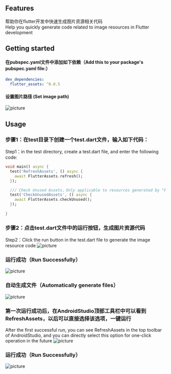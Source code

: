 
## Features

帮助你在flutter开发中快速生成图片资源相关代码    
Help you quickly generate code related to image resources in Flutter development

## Getting started

#### 在pubspec.yaml文件中添加如下依赖（Add this to your package's pubspec.yaml file:）   

```yaml
dev_dependencies:
  flutter_assets: ^0.0.5
```

#### 设置图片路径 (Set image path)   
   
![picture](jp0.png)


## Usage

### 步骤1：在test目录下创建一个test.dart文件，输入如下代码：
Step1：in the test directory, create a test.dart file, and enter the following code:

```dart
void main() async {
  test('RefreshAssets', () async {
    await FlutterAssets.refresh();
  });

  /// Check Unused Assets，Only applicable to resources generated by "FlutterAssets.refresh()"
  test('CheckUnusedAssets', () async {
    await FlutterAssets.checkUnused();
  });
  
}
```

### 步骤2：点击test.dart文件中的运行按钮，生成图片资源代码
Step2：Click the run button in the test.dart file to generate the image resource code
![picture](jp1.png)

### 运行成功（Run Successfully）
![picture](jp2.png)

### 自动生成文件（Automatically generate files）
![picture](jp2-1.png)


### 第一次运行成功后，在AndroidStudio顶部工具栏中可以看到RefreshAssets，以后可以直接选择该选项，一键运行
After the first successful run, you can see RefreshAssets in the top toolbar of AndroidStudio, and you can directly select this option for one-click operation in the future
![picture](jp3.png)

### 运行成功（Run Successfully）
![picture](jp4.png)




